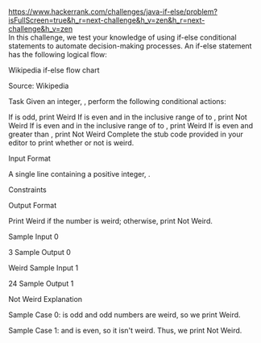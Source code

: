 https://www.hackerrank.com/challenges/java-if-else/problem?isFullScreen=true&h_r=next-challenge&h_v=zen&h_r=next-challenge&h_v=zen <br/>
In this challenge, we test your knowledge of using if-else conditional statements to automate decision-making processes. An if-else statement has the following logical flow:

Wikipedia if-else flow chart

Source: Wikipedia

Task
Given an integer, , perform the following conditional actions:

If  is odd, print Weird
If  is even and in the inclusive range of  to , print Not Weird
If  is even and in the inclusive range of  to , print Weird
If  is even and greater than , print Not Weird
Complete the stub code provided in your editor to print whether or not  is weird.

Input Format

A single line containing a positive integer, .

Constraints

Output Format

Print Weird if the number is weird; otherwise, print Not Weird.

Sample Input 0

3
Sample Output 0

Weird
Sample Input 1

24
Sample Output 1

Not Weird
Explanation

Sample Case 0: 
 is odd and odd numbers are weird, so we print Weird.

Sample Case 1: 
 and  is even, so it isn't weird. Thus, we print Not Weird.